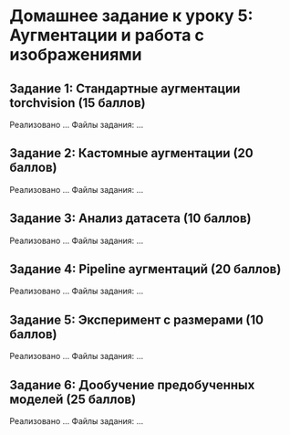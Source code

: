 # Домашнее задание к уроку 5: Аугментации и работа с изображениями

## Задание 1: Стандартные аугментации torchvision (15 баллов)

Реализовано ...
Файлы задания: ...

## Задание 2: Кастомные аугментации (20 баллов)

Реализовано ...
Файлы задания: ...

## Задание 3: Анализ датасета (10 баллов)

Реализовано ...
Файлы задания: ...

## Задание 4: Pipeline аугментаций (20 баллов)

Реализовано ...
Файлы задания: ...

## Задание 5: Эксперимент с размерами (10 баллов)

Реализовано ...
Файлы задания: ...

## Задание 6: Дообучение предобученных моделей (25 баллов)

Реализовано ...
Файлы задания: ...
